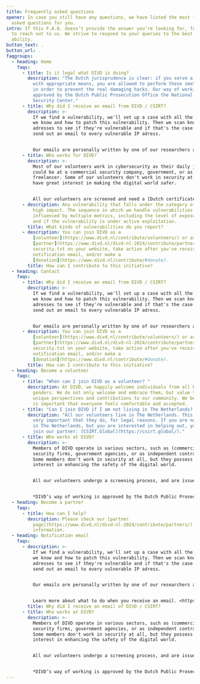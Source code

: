 ```yaml
---
title: Frequently asked questions
opener: In case you still have any questions, we have listed the most frequently
  asked questions for you.
intro: If this F.A.Q. doesn’t provide the answer you’re looking for, feel free
  to reach out to us. We strive to respond to your queries to the best of our
  ability.
button_text: .
button_url: .
faqgroups:
  - heading: Home
    faqs:
      - title: Is it legal what DIVD is doing?
        description: "The Dutch jurisprudence is clear: if you serve a societal need
          with appropriate means, you are allowed to perform these small hacks
          in order to prevent the real damaging hacks. Our way of working is
          approved by the Dutch Public Prosecution Office the National Cyber
          Security Center."
      - title: Why did I receive an email from DIVD / CSIRT?
        description: >-
          If we find a vulnerability, we'll set up a case with all the details
          we know and how to patch this vulnerability. Then we scan known IP
          adresses to see if they're vulnerable and if that's the case we'll
          send out an email to every vulnerable IP adress. 


          O﻿ur emails are personally written by one of our researchers and contain a link to the casefile on the [csirt.divd.nl](https://csirt.divd.nl/) site.
      - title: Who works for DIVD?
        description: >-
          Most of our volunteers work in cybersecurity as their daily job, this
          could be at a commercial security company, government, or as a
          freelancer. Some of our volunteers don't work in security at all but
          have great interest in making the digital world safer. 


          A﻿ll our volunteers are screened and need a [Dutch certificate of conduct.](https://justis.nl/en/products/certificate-of-conduct) Our code of conduct is sacred; we do not deviate from it.
      - description: Any vulnerability that falls under the category of high risk or
          high impact. The sequence in which we handle vulnerabilities is
          influenced by multiple metrics, including the level of exposure online
          and if the vulnerability is under active exploitation.
        title: What kinds of vulnerabilities do you report?
      - description: You can join DIVD as a
          [volunteer](https://www.divd.nl/contribute/volunteers/) or as a
          [partner](https://www.divd.nl/divd-nl-2024/contribute/partners/), put
          security.txt on your website, take action after you've received a
          notification email, and/or make a
          [donation](https://www.divd.nl/contribute/#donate).
        title: How can I contribute to this initiative?
  - heading: Contact
    faqs:
      - title: Why did I receive an email from DIVD / CSIRT?
        description: >-
          If we find a vulnerability, we'll set up a case with all the details
          we know and how to patch this vulnerability. Then we scan known IP
          adresses to see if they're vulnerable and if that's the case we'll
          send out an email to every vulnerable IP adress. 


          O﻿ur emails are personally written by one of our researchers and contain a link to the casefile on the [csirt.divd.nl](https://csirt.divd.nl/) site.
      - description: You can join DIVD as a
          [volunteer](https://www.divd.nl/contribute/volunteers/) or as a
          [partner](https://www.divd.nl/divd-nl-2024/contribute/partners/), put
          security.txt on your website, take action after you've received a
          notification email, and/or make a
          [donation](https://www.divd.nl/contribute/#donate).
        title: How can I contribute to this initiative?
  - heading: Become a volunteer
    faqs:
      - title: "When can I join DIVD as a volunteer? "
        description: At DIVD, we happily welcome individuals from all backgrounds and
          genders. We do not only welcome and embrace them, but value their
          unique perspectives and contributions to our community. We believe it
          is important that everyone feels comfortable and accepted.
      - title: "Can I join DIVD if I am not living in The Netherlands? "
        description: "All our volunteers live in The Netherlands. This is because it is
          very important that they do, for legal reasons. If you are not living
          in The Netherlands, but you are interested in helping out, you can
          join our partner: [CSIRT.Global](https://csirt.global/)."
      - title: Who works at DIVD?
        description: >-
          Members of DIVD operate in various sectors, such as (commercial)
          security firms, government agencies, or as independent contractors.
          Some members don't work in security at all, but they possess a strong
          interest in enhancing the safety of the digital world. 


          All our volunteers undergo a screening process, and are issued a certificate of conduct. Our code of conduct is sacred, we do not deviate from it.


          *DIVD’s way of working is approved by the Dutch Public Prosecution Office and the National Cyber Security Center. Furthermore, DIVD is affiliated with CSIRT.global, a global volunteer-led nonprofit that enhances global security by addressing overlooked vulnerabilities.*
  - heading: Become a partner
    faqs:
      - title: How can I help?
        description: Please check our [partner
          page](https://www.divd.nl/divd-nl-2024/contribute/partners/) for more
          information.
  - heading: Notification email
    faqs:
      - description: >-
          If we find a vulnerability, we'll set up a case with all the details
          we know and how to patch this vulnerability. Then we scan known IP
          adresses to see if they're vulnerable and if that's the case we'll
          send out an email to every vulnerable IP adress. 


          O﻿ur emails are personally written by one of our researchers and contain a link to the casefile on the [csirt.divd.nl](https://csirt.divd.nl/) site. 


          Learn more about what to do when you receive an email. <https://www.divd.nl/warningemail/>
        title: Why did I receive an email of DIVD / CSIRT?
      - title: Who works at DIVD?
        description: >-
          Members of DIVD operate in various sectors, such as (commercial)
          security firms, government agencies, or as independent contractors.
          Some members don't work in security at all, but they possess a strong
          interest in enhancing the safety of the digital world. 


          All our volunteers undergo a screening process, and are issued a certificate of conduct. Our code of conduct is sacred, we do not deviate from it.


          *DIVD’s way of working is approved by the Dutch Public Prosecution Office and the National Cyber Security Center. Furthermore, DIVD is affiliated with CSIRT.global, a global volunteer-led nonprofit that enhances global security by addressing overlooked vulnerabilities.*
---
```

